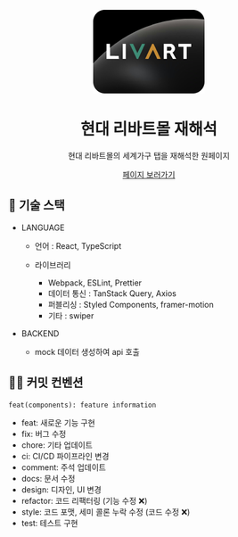 <p align="middle" >
  <img width="200px;" src="https://github.com/yuziwoo/hyundailivart/blob/main/public/img/readme/readme-title.png?raw=true"/>
</p>

<h1 align="middle">현대 리바트몰 재해석</h1>

<p align="middle">현대 리바트몰의 세계가구 탭을 재해석한 원페이지</p>
<p align="middle"><a href="https://yuziwoo.github.io/hyundailivart/" target="_blank">페이지 보러가기</a></p>

## 🚀 기술 스택

- LANGUAGE

  - 언어 : React, TypeScript

  - 라이브러리

    - Webpack, ESLint, Prettier
    - 데이터 통신 : TanStack Query, Axios
    - 퍼블리싱 : Styled Components, framer-motion
    - 기타 : swiper

- BACKEND

  - mock 데이터 생성하여 api 호출

## 🤙🏻 커밋 컨벤션

```
feat(components): feature information
```

- feat: 새로운 기능 구현
- fix: 버그 수정
- chore: 기타 업데이트
- ci: CI/CD 파이프라인 변경
- comment: 주석 업데이트
- docs: 문서 수정
- design: 디자인, UI 변경
- refactor: 코드 리팩터링 (기능 수정 ❌)
- style: 코드 포맷, 세미 콜론 누락 수정 (코드 수정 ❌)
- test: 테스트 구현

##
